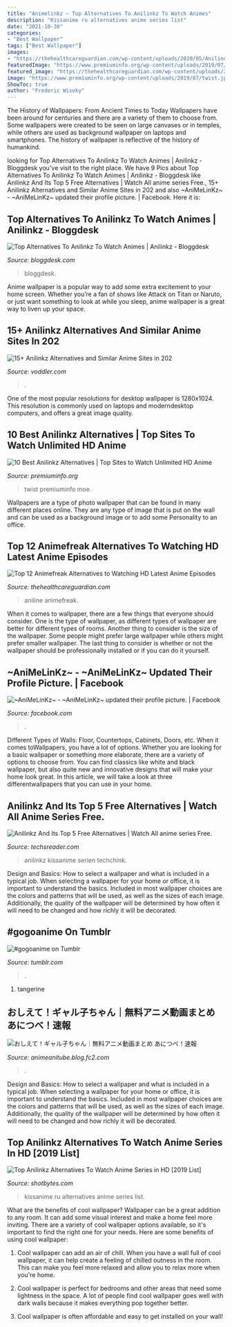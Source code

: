 ```yaml
---
title: "Animelinkz ~ Top Alternatives To Anilinkz To Watch Animes"
description: "Kissanime ru alternatives anime series list"
date: "2021-10-30"
categories:
- "Best Wallpaper"
tags: ["Best Wallpaper"]
images:
- "https://thehealthcareguardian.com/wp-content/uploads/2020/05/Aniline.jpg"
featuredImage: "https://www.premiuminfo.org/wp-content/uploads/2019/07/twist.jpg"
featured_image: "https://thehealthcareguardian.com/wp-content/uploads/2020/05/Aniline.jpg"
image: "https://www.premiuminfo.org/wp-content/uploads/2019/07/twist.jpg"
ShowToc: true
author: "Frederic Wisoky"
---
```



The History of Wallpapers: From Ancient Times to Today
Wallpapers have been around for centuries and there are a variety of them to choose from. Some wallpapers were created to be seen on large canvases or in temples, while others are used as background wallpaper on laptops and smartphones. The history of wallpaper is reflective of the history of humankind.

	

		
looking for Top Alternatives To Anilinkz To Watch Animes | Anilinkz - Bloggdesk you've visit to the right place. We have 9 Pics about Top Alternatives To Anilinkz To Watch Animes | Anilinkz - Bloggdesk like Anilinkz And Its Top 5 Free Alternatives | Watch All anime series Free., 15+ Anilinkz Alternatives and Similar Anime Sites in 202 and also ~AniMeLinKz~ - ~AniMeLinKz~ updated their profile picture. | Facebook. Here it is:
		
    
## Top Alternatives To Anilinkz To Watch Animes | Anilinkz - Bloggdesk

<img loading=lazy src="https://www.bloggdesk.com/wp-content/uploads/bfi_thumb/498-6-1-39kual51fyf5yodlnxl6a2.png" onerror="this.onerror=null;this.src='https://tse4.mm.bing.net/th?id=OIP.-BaBuafpC9kUu3oLToRa1gHaEV&amp;pid=15.1';" alt="Top Alternatives To Anilinkz To Watch Animes | Anilinkz - Bloggdesk">

_Source: bloggdesk.com_

>bloggdesk. 

	

Anime wallpaper is a popular way to add some extra excitement to your home screen. Whether you’re a fan of shows like Attack on Titan or Naruto, or just want something to look at while you sleep, anime wallpaper is a great way to liven up your space.

    
## 15+ Anilinkz Alternatives And Similar Anime Sites In 202

<img loading=lazy src="https://www.voddler.com/wp-content/uploads/2021/02/pasted-image-0-26.png" onerror="this.onerror=null;this.src='https://tse2.mm.bing.net/th?id=OIP.szON2Z66-HeXRCW5dvdaIwHaDp&amp;pid=15.1';" alt="15+ Anilinkz Alternatives and Similar Anime Sites in 202">

_Source: voddler.com_

>. 

	

One of the most popular resolutions for desktop wallpaper is 1280x1024. This resolution is commonly used on laptops and moderndesktop computers, and offers a great image quality.

    
## 10 Best Anilinkz Alternatives | Top Sites To Watch Unlimited HD Anime

<img loading=lazy src="https://www.premiuminfo.org/wp-content/uploads/2019/07/twist.jpg" onerror="this.onerror=null;this.src='https://tse2.mm.bing.net/th?id=OIP.eCnNz7R2AuX29SHa-E6B7gHaEF&amp;pid=15.1';" alt="10 Best Anilinkz Alternatives | Top Sites to Watch Unlimited HD Anime">

_Source: premiuminfo.org_

>twist premiuminfo moe. 

	



Wallpapers are a type of photo wallpaper that can be found in many different places online. They are any type of image that is put on the wall and can be used as a background image or to add some Personality to an office.

    
## Top 12 Animefreak Alternatives To Watching HD Latest Anime Episodes

<img loading=lazy src="https://thehealthcareguardian.com/wp-content/uploads/2020/05/Aniline.jpg" onerror="this.onerror=null;this.src='https://tse3.mm.bing.net/th?id=OIP.-PPJfO-n628i_kIf9WY5DgHaEw&amp;pid=15.1';" alt="Top 12 Animefreak Alternatives to Watching HD Latest Anime Episodes">

_Source: thehealthcareguardian.com_

>aniline animefreak. 

	

When it comes to wallpaper, there are a few things that everyone should consider. One is the type of wallpaper, as different types of wallpaper are better for different types of rooms. Another thing to consider is the size of the wallpaper. Some people might prefer large wallpaper while others might prefer smaller wallpaper. The last thing to consider is whether or not the wallpaper should be professionally installed or if you can do it yourself.

    
## ~AniMeLinKz~ - ~AniMeLinKz~ Updated Their Profile Picture. | Facebook

<img loading=lazy src="https://lookaside.fbsbx.com/lookaside/crawler/media/?media_id=388482687848573" onerror="this.onerror=null;this.src='https://tse1.mm.bing.net/th?id=OIP.PV9S3hN7q_BSsxAsE_H5SQHaCi&amp;pid=15.1';" alt="~AniMeLinKz~ - ~AniMeLinKz~ updated their profile picture. | Facebook">

_Source: facebook.com_

>. 

	

Different Types of Walls: Floor, Countertops, Cabinets, Doors, etc.
When it comes toWallpapers, you have a lot of options. Whether you are looking for a basic wallpaper or something more elaborate, there are a variety of options to choose from. You can find classics like white and black wallpaper, but also quite new and innovative designs that will make your home look great. In this article, we will take a look at three differentwallpapers that you can use in your home.

    
## Anilinkz And Its Top 5 Free Alternatives | Watch All Anime Series Free.

<img loading=lazy src="https://techsreader.com/wp-content/uploads/2021/04/Anilinkz-image-1.jpg" onerror="this.onerror=null;this.src='https://tse2.mm.bing.net/th?id=OIP.1mGu3awUHrCkRjJL7PRHHQHaEI&amp;pid=15.1';" alt="Anilinkz And Its Top 5 Free Alternatives | Watch All anime series Free.">

_Source: techsreader.com_

>anilinkz kissanime serien techchink. 

	

Design and Basics: How to select a wallpaper and what is included in a typical job.
When selecting a wallpaper for your home or office, it is important to understand the basics. Included in most wallpaper choices are the colors and patterns that will be used, as well as the sizes of each image. Additionally, the quality of the wallpaper will be determined by how often it will need to be changed and how richly it will be decorated.

    
## #gogoanime On Tumblr

<img loading=lazy src="https://64.media.tumblr.com/248cf5dc4fd28ff4bf19e363fadb68cc/1589be60decf055a-b8/s250x400/887c348cc9b110f13b77714cd7c31e049e6784dc.png" onerror="this.onerror=null;this.src='https://tse1.mm.bing.net/th?id=OIP.lkAnJz8yjUsiEEDVATmB-AAAAA&amp;pid=15.1';" alt="#gogoanime on Tumblr">

_Source: tumblr.com_

>. 

	

1. tangerine 

    
## おしえて！ギャル子ちゃん｜無料アニメ動画まとめ あにつべ！速報

<img loading=lazy src="http://cdn-ak.f.st-hatena.com/images/fotolife/n/nekokone1999/20160120/20160120221208.jpg" onerror="this.onerror=null;this.src='https://tse3.mm.bing.net/th?id=OIP.4zCILV-lv6iFF84C0xOsYgHaEK&amp;pid=15.1';" alt="おしえて！ギャル子ちゃん｜無料アニメ動画まとめ あにつべ！速報">

_Source: animeanitube.blog.fc2.com_

>. 

	

Design and Basics: How to select a wallpaper and what is included in a typical job.
When selecting a wallpaper for your home or office, it is important to understand the basics. Included in most wallpaper choices are the colors and patterns that will be used, as well as the sizes of each image. Additionally, the quality of the wallpaper will be determined by how often it will need to be changed and how richly it will be decorated.

    
## Top Anilinkz Alternatives To Watch Anime Series In HD [2019 List]

<img loading=lazy src="https://shotbytes.com/wp-content/uploads/2019/07/kissanime.png" onerror="this.onerror=null;this.src='https://tse3.mm.bing.net/th?id=OIP.-g6nSguJq9mxao87KaVbhwHaES&amp;pid=15.1';" alt="Top Anilinkz Alternatives To Watch Anime Series in HD [2019 List]">

_Source: shotbytes.com_

>kissanime ru alternatives anime series list. 

	

What are the benefits of cool wallpaper?
Wallpaper can be a great addition to any room. It can add some visual interest and make a home feel more inviting. There are a variety of cool wallpaper options available, so it's important to find the right one for your needs. Here are some benefits of using cool wallpaper: 
1. Cool wallpaper can add an air of chill. When you have a wall full of cool wallpaper, it can help create a feeling of chilled outness in the room. This can make you feel more relaxed and allow you to relax more when you're home. 

2. Cool wallpaper is perfect for bedrooms and other areas that need some lightness in the space. A lot of people find cool wallpaper goes well with dark walls because it makes everything pop together better. 

3. Cool wallpaper is often affordable and easy to get installed on your wall!

